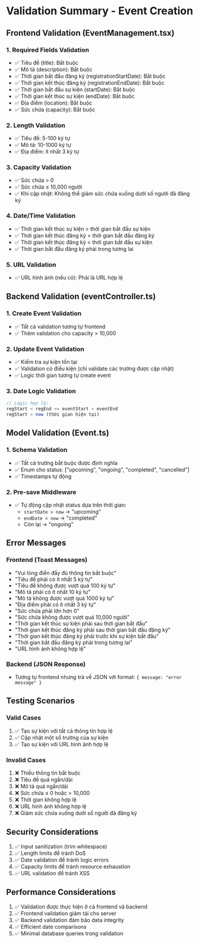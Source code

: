 # Validation Summary - Event Creation

## Frontend Validation (EventManagement.tsx)

### 1. Required Fields Validation
- ✅ Tiêu đề (title): Bắt buộc
- ✅ Mô tả (description): Bắt buộc  
- ✅ Thời gian bắt đầu đăng ký (registrationStartDate): Bắt buộc
- ✅ Thời gian kết thúc đăng ký (registrationEndDate): Bắt buộc
- ✅ Thời gian bắt đầu sự kiện (startDate): Bắt buộc
- ✅ Thời gian kết thúc sự kiện (endDate): Bắt buộc
- ✅ Địa điểm (location): Bắt buộc
- ✅ Sức chứa (capacity): Bắt buộc

### 2. Length Validation
- ✅ Tiêu đề: 5-100 ký tự
- ✅ Mô tả: 10-1000 ký tự
- ✅ Địa điểm: ít nhất 3 ký tự

### 3. Capacity Validation
- ✅ Sức chứa > 0
- ✅ Sức chứa ≤ 10,000 người
- ✅ Khi cập nhật: Không thể giảm sức chứa xuống dưới số người đã đăng ký

### 4. Date/Time Validation
- ✅ Thời gian kết thúc sự kiện > thời gian bắt đầu sự kiện
- ✅ Thời gian kết thúc đăng ký > thời gian bắt đầu đăng ký
- ✅ Thời gian kết thúc đăng ký < thời gian bắt đầu sự kiện
- ✅ Thời gian bắt đầu đăng ký phải trong tương lai

### 5. URL Validation
- ✅ URL hình ảnh (nếu có): Phải là URL hợp lệ

## Backend Validation (eventController.ts)

### 1. Create Event Validation
- ✅ Tất cả validation tương tự frontend
- ✅ Thêm validation cho capacity > 10,000

### 2. Update Event Validation
- ✅ Kiểm tra sự kiện tồn tại
- ✅ Validation có điều kiện (chỉ validate các trường được cập nhật)
- ✅ Logic thời gian tương tự create event

### 3. Date Logic Validation
```javascript
// Logic hợp lệ:
regStart < regEnd <= eventStart < eventEnd
regStart > now (thời gian hiện tại)
```

## Model Validation (Event.ts)

### 1. Schema Validation
- ✅ Tất cả trường bắt buộc được định nghĩa
- ✅ Enum cho status: ["upcoming", "ongoing", "completed", "cancelled"]
- ✅ Timestamps tự động

### 2. Pre-save Middleware
- ✅ Tự động cập nhật status dựa trên thời gian:
  - `startDate > now` → "upcoming"
  - `endDate < now` → "completed"  
  - Còn lại → "ongoing"

## Error Messages

### Frontend (Toast Messages)
- "Vui lòng điền đầy đủ thông tin bắt buộc"
- "Tiêu đề phải có ít nhất 5 ký tự"
- "Tiêu đề không được vượt quá 100 ký tự"
- "Mô tả phải có ít nhất 10 ký tự"
- "Mô tả không được vượt quá 1000 ký tự"
- "Địa điểm phải có ít nhất 3 ký tự"
- "Sức chứa phải lớn hơn 0"
- "Sức chứa không được vượt quá 10,000 người"
- "Thời gian kết thúc sự kiện phải sau thời gian bắt đầu"
- "Thời gian kết thúc đăng ký phải sau thời gian bắt đầu đăng ký"
- "Thời gian kết thúc đăng ký phải trước khi sự kiện bắt đầu"
- "Thời gian bắt đầu đăng ký phải trong tương lai"
- "URL hình ảnh không hợp lệ"

### Backend (JSON Response)
- Tương tự frontend nhưng trả về JSON với format: `{ message: "error message" }`

## Testing Scenarios

### Valid Cases
1. ✅ Tạo sự kiện với tất cả thông tin hợp lệ
2. ✅ Cập nhật một số trường của sự kiện
3. ✅ Tạo sự kiện với URL hình ảnh hợp lệ

### Invalid Cases
1. ❌ Thiếu thông tin bắt buộc
2. ❌ Tiêu đề quá ngắn/dài
3. ❌ Mô tả quá ngắn/dài
4. ❌ Sức chứa ≤ 0 hoặc > 10,000
5. ❌ Thời gian không hợp lệ
6. ❌ URL hình ảnh không hợp lệ
7. ❌ Giảm sức chứa xuống dưới số người đã đăng ký

## Security Considerations

1. ✅ Input sanitization (trim whitespace)
2. ✅ Length limits để tránh DoS
3. ✅ Date validation để tránh logic errors
4. ✅ Capacity limits để tránh resource exhaustion
5. ✅ URL validation để tránh XSS

## Performance Considerations

1. ✅ Validation được thực hiện ở cả frontend và backend
2. ✅ Frontend validation giảm tải cho server
3. ✅ Backend validation đảm bảo data integrity
4. ✅ Efficient date comparisons
5. ✅ Minimal database queries trong validation 